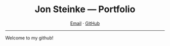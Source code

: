 <!-- Hero -->
<h1 align="center">Jon Steinke — Portfolio</h1>
<p align="center">
  <a href="mailto:jonsteinke@gmail.com">Email</a> ·
  <a href="https://github.com/j-steinke">GitHub</a>
</p>

---

Welcome to my github!
